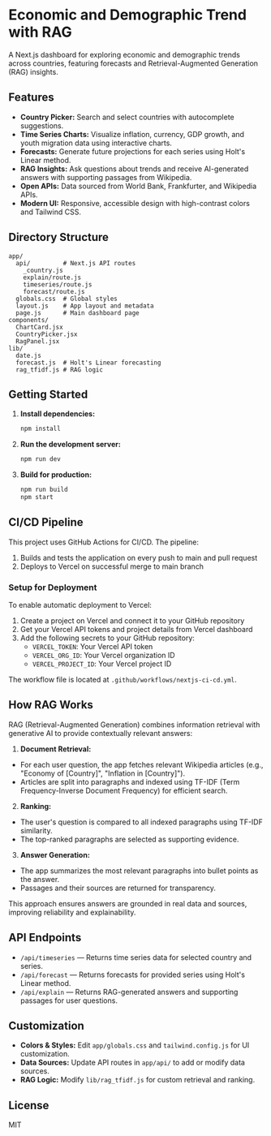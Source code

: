 # Economic and Demographic Trend with RAG

A Next.js dashboard for exploring economic and demographic trends across countries, featuring forecasts and Retrieval-Augmented Generation (RAG) insights.

## Features

- **Country Picker:** Search and select countries with autocomplete suggestions.
- **Time Series Charts:** Visualize inflation, currency, GDP growth, and youth migration data using interactive charts.
- **Forecasts:** Generate future projections for each series using Holt's Linear method.
- **RAG Insights:** Ask questions about trends and receive AI-generated answers with supporting passages from Wikipedia.
- **Open APIs:** Data sourced from World Bank, Frankfurter, and Wikipedia APIs.
- **Modern UI:** Responsive, accessible design with high-contrast colors and Tailwind CSS.

## Directory Structure

```
app/
  api/         # Next.js API routes
    _country.js
    explain/route.js
    timeseries/route.js
    forecast/route.js
  globals.css  # Global styles
  layout.js    # App layout and metadata
  page.js      # Main dashboard page
components/
  ChartCard.jsx
  CountryPicker.jsx
  RagPanel.jsx
lib/
  date.js
  forecast.js  # Holt's Linear forecasting
  rag_tfidf.js # RAG logic
```

## Getting Started

1. **Install dependencies:**
   ```sh
   npm install
   ```
2. **Run the development server:**
   ```sh
   npm run dev
   ```
3. **Build for production:**
   ```sh
   npm run build
   npm start
   ```

## CI/CD Pipeline

This project uses GitHub Actions for CI/CD. The pipeline:

1. Builds and tests the application on every push to main and pull request
2. Deploys to Vercel on successful merge to main branch

### Setup for Deployment

To enable automatic deployment to Vercel:

1. Create a project on Vercel and connect it to your GitHub repository
2. Get your Vercel API tokens and project details from Vercel dashboard
3. Add the following secrets to your GitHub repository:
   - `VERCEL_TOKEN`: Your Vercel API token
   - `VERCEL_ORG_ID`: Your Vercel organization ID
   - `VERCEL_PROJECT_ID`: Your Vercel project ID

The workflow file is located at `.github/workflows/nextjs-ci-cd.yml`.


## How RAG Works

RAG (Retrieval-Augmented Generation) combines information retrieval with generative AI to provide contextually relevant answers:

1. **Document Retrieval:**
  - For each user question, the app fetches relevant Wikipedia articles (e.g., "Economy of [Country]", "Inflation in [Country]").
  - Articles are split into paragraphs and indexed using TF-IDF (Term Frequency-Inverse Document Frequency) for efficient search.

2. **Ranking:**
  - The user's question is compared to all indexed paragraphs using TF-IDF similarity.
  - The top-ranked paragraphs are selected as supporting evidence.

3. **Answer Generation:**
  - The app summarizes the most relevant paragraphs into bullet points as the answer.
  - Passages and their sources are returned for transparency.

This approach ensures answers are grounded in real data and sources, improving reliability and explainability.

## API Endpoints

- `/api/timeseries` — Returns time series data for selected country and series.
- `/api/forecast` — Returns forecasts for provided series using Holt's Linear method.
- `/api/explain` — Returns RAG-generated answers and supporting passages for user questions.

## Customization

- **Colors & Styles:** Edit `app/globals.css` and `tailwind.config.js` for UI customization.
- **Data Sources:** Update API routes in `app/api/` to add or modify data sources.
- **RAG Logic:** Modify `lib/rag_tfidf.js` for custom retrieval and ranking.

## License

MIT
